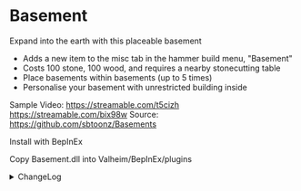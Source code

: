# Basement
Expand into the earth with this placeable basement

- Adds a new item to the misc tab in the hammer build menu, "Basement"
- Costs 100 stone, 100 wood, and requires a nearby stonecutting table
- Place basements within basements (up to 5 times)
- Personalise your basement with unrestricted building inside

Sample Video: https://streamable.com/t5cizh https://streamable.com/bix98w
Source: https://github.com/sbtoonz/Basements

Install with BepInEx

Copy Basement.dll into Valheim/BepInEx/plugins

<details>
<summary> ChangeLog</summary>


## V1.0.3:
* Change from Valheimlib -> JVL lib as Valheimlib is defunct.

## V1.0.4
* Made recipe requirements configurable volumes

## V1.0.5
* Revamped

## V1.0.6
* fixed nesting limit

## V1.0.7
* Fixed for caves update


## V1.0.8
* Fixed compat issue with comfy gizmo (Thx redseiko)

### V1.0.9
* Fixed compat issue with undercroft and v+ (thx redseiko)


### V1.1.0
* Mistlands compatibility


</details>
